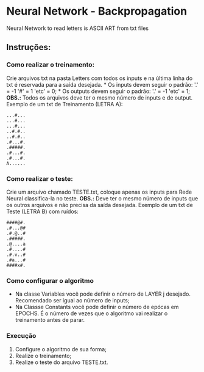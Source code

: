# Neural Network - Backpropagation

Neural Network to read letters is ASCII ART from txt files

## Instruções:

### Como realizar o treinamento:

Crie arquivos txt na pasta Letters com todos os inputs e na última linha do txt é reservada para a saída desejada.
	 * Os inputs devem seguir o padrão: '.' = -1 '#' = 1  'etc' = 0;
	 * Os outputs devem seguir o padrão: '.' = -1 'etc' = 1;
**OBS.:** Todos os arquivos deve ter o mesmo número de inputs e de output.
Exemplo de um txt de Treinamento (LETRA A):

```
...#...
...#...
...#...
..#.#..
..#.#..
.#...#.
.#####.
.#...#.
.#...#.
A......
```

### Como realizar o teste:

Crie um arquivo chamado TESTE.txt, coloque apenas os inputs para Rede Neural classifica-la no teste. 
**OBS.:** Deve ter o mesmo número de inputs que os outros arquivos e não precisa da saída desejada.
Exemplo de um txt de Teste (LETRA B) com ruídos:
```
####@#.
.#...@#
.#.@..#
.#####.
.@....a
.#....#
.#.v..#
.#a...#
####x#.
```
### Como configurar o algoritmo
* Na classe Variables você pode definir o número de LAYER j desejado. Recomendado ser igual ao número de inputs;
* Na Classse Constants você pode definir o número de epócas em EPOCHS. É o número de vezes que o algoritmo vai realizar o treinamento antes de parar.
 
### Execução

1. Configure o algoritmo  de sua forma;
2. Realize o treinamento;
3. Realize o teste do arquivo TESTE.txt.
